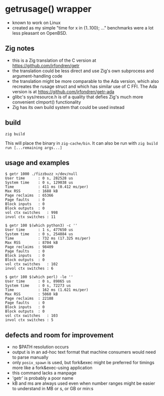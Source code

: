 # getrusage() wrapper
- known to work on Linux
- created as my simple "time for x in {1..100}; ..." benchmarks were a lot less pleasant on OpenBSD.

## Zig notes
- this is a Zig translation of the C version at https://github.com/jrfondren/getr
- the translation could be less direct and use Zig's own subprocess and argument-handling code
- the translation might be more comparable to the Ada version, which also recreates the rusage struct and which has similar use of C FFI. The Ada version is at https://github.com/jrfondren/getr-ada
- glibc's sys/resource.h is of a quality that defies Zig's much more convenient cImport() functionality
- Zig has its own build system that could be used instead

## build
```
zig build
```
This will place the binary in `zig-cache/bin`. It can also be run with `zig build run [...remaining args...]`

## usage and examples
```
$ getr 1000 ./fizzbuzz >/dev/null
User time      : 0 s, 282528 us
System time    : 0 s, 129038 us
Time           : 411 ms (0.412 ms/per)
Max RSS        : 1688 kB
Page reclaims  : 65366
Page faults    : 0
Block inputs   : 0
Block outputs  : 0
vol ctx switches   : 998
invol ctx switches : 11

$ getr 100 $(which python3) -c ''
User time      : 1 s, 477650 us
System time    : 0 s, 254884 us
Time           : 732 ms (17.325 ms/per)
Max RSS        : 8704 kB
Page reclaims  : 98409
Page faults    : 0
Block inputs   : 0
Block outputs  : 0
vol ctx switches   : 102
invol ctx switches : 6

$ getr 100 $(which perl) -le ''
User time      : 0 s, 89865 us
System time    : 0 s, 72273 us
Time           : 162 ms (1.621 ms/per)
Max RSS        : 5060 kB
Page reclaims  : 22188
Page faults    : 0
Block inputs   : 0
Block outputs  : 0
vol ctx switches   : 103
invol ctx switches : 5
```

## defects and room for improvement
- no $PATH resolution occurs
- output is in an ad-hoc text format that machine consumers would need to parse manually
- only `posix_spawn` is used, but fork&exec might be preferred for timings more like a fork&exec-using application
- this command lacks a manpage
- 'getr' is probably a poor name
- kB and ms are always used even when number ranges might be easier to understand in MB or s, or GB or min:s
